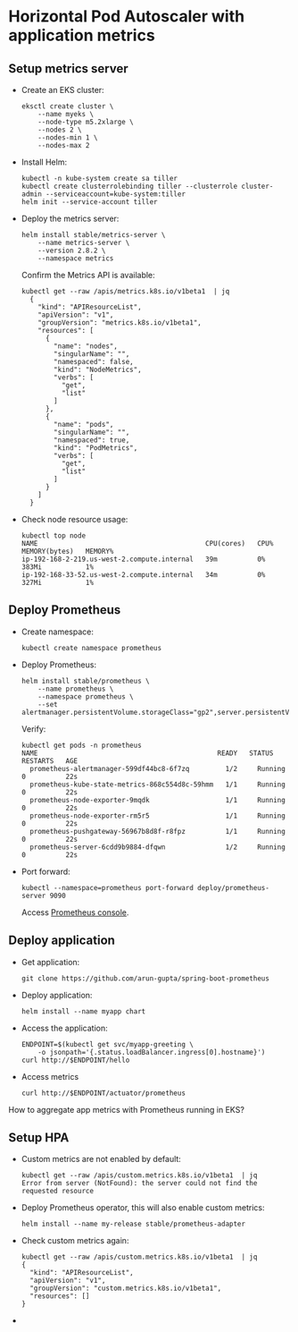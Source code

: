 # Horizontal Pod Autoscaler with application metrics

## Setup metrics server

- Create an EKS cluster:

	```
	eksctl create cluster \
		--name myeks \
		--node-type m5.2xlarge \
		--nodes 2 \
		--nodes-min 1 \
		--nodes-max 2
	```

- Install Helm:

	```
	kubectl -n kube-system create sa tiller
	kubectl create clusterrolebinding tiller --clusterrole cluster-admin --serviceaccount=kube-system:tiller
	helm init --service-account tiller
	```

- Deploy the metrics server:

	```
	helm install stable/metrics-server \
		--name metrics-server \
		--version 2.8.2 \
		--namespace metrics
	```

  Confirm the Metrics API is available:

  ```
  kubectl get --raw /apis/metrics.k8s.io/v1beta1  | jq
	{
	  "kind": "APIResourceList",
	  "apiVersion": "v1",
	  "groupVersion": "metrics.k8s.io/v1beta1",
	  "resources": [
	    {
	      "name": "nodes",
	      "singularName": "",
	      "namespaced": false,
	      "kind": "NodeMetrics",
	      "verbs": [
	        "get",
	        "list"
	      ]
	    },
	    {
	      "name": "pods",
	      "singularName": "",
	      "namespaced": true,
	      "kind": "PodMetrics",
	      "verbs": [
	        "get",
	        "list"
	      ]
	    }
	  ]
	}
  ```

- Check node resource usage:

	```
	kubectl top node
	NAME                                          CPU(cores)   CPU%   MEMORY(bytes)   MEMORY%   
	ip-192-168-2-219.us-west-2.compute.internal   39m          0%     383Mi           1%        
	ip-192-168-33-52.us-west-2.compute.internal   34m          0%     327Mi           1%    
	```

## Deploy Prometheus

- Create namespace:

	```
	kubectl create namespace prometheus
	```

- Deploy Prometheus:

	```
	helm install stable/prometheus \
		--name prometheus \
		--namespace prometheus \
		--set alertmanager.persistentVolume.storageClass="gp2",server.persistentVolume.storageClass="gp2"
	```

  Verify:

  ```
  kubectl get pods -n prometheus
  NAME                                             READY   STATUS    RESTARTS   AGE
	prometheus-alertmanager-599df44bc8-6f7zq         1/2     Running   0          22s
	prometheus-kube-state-metrics-868c554d8c-59hmm   1/1     Running   0          22s
	prometheus-node-exporter-9mqdk                   1/1     Running   0          22s
	prometheus-node-exporter-rm5r5                   1/1     Running   0          22s
	prometheus-pushgateway-56967b8d8f-r8fpz          1/1     Running   0          22s
	prometheus-server-6cdd9b9884-dfqwn               1/2     Running   0          22s
  ```

- Port forward:

	```
	kubectl --namespace=prometheus port-forward deploy/prometheus-server 9090
	```

	Access [Prometheus console](http://localhost:9090).

## Deploy application

- Get application:

	```
	git clone https://github.com/arun-gupta/spring-boot-prometheus
	```

- Deploy application:

	```
	helm install --name myapp chart
	```

- Access the application:

	```
	ENDPOINT=$(kubectl get svc/myapp-greeting \
		-o jsonpath='{.status.loadBalancer.ingress[0].hostname}')
	curl http://$ENDPOINT/hello
	```

- Access metrics

	```
	curl http://$ENDPOINT/actuator/prometheus
	```

How to aggregate app metrics with Prometheus running in EKS?

## Setup HPA

- Custom metrics are not enabled by default:

	```
	kubectl get --raw /apis/custom.metrics.k8s.io/v1beta1  | jq
	Error from server (NotFound): the server could not find the requested resource
	```

- Deploy Prometheus operator, this will also enable custom metrics:

	```
	helm install --name my-release stable/prometheus-adapter
	```

- Check custom metrics again:

	```
	kubectl get --raw /apis/custom.metrics.k8s.io/v1beta1  | jq
	{
	  "kind": "APIResourceList",
	  "apiVersion": "v1",
	  "groupVersion": "custom.metrics.k8s.io/v1beta1",
	  "resources": []
	}
	```

- 